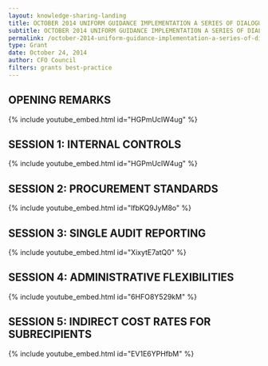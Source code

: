 ```yaml
---
layout: knowledge-sharing-landing
title: OCTOBER 2014 UNIFORM GUIDANCE IMPLEMENTATION A SERIES OF DIALOGUES
subtitle: OCTOBER 2014 UNIFORM GUIDANCE IMPLEMENTATION A SERIES OF DIALOGUES
permalink: /october-2014-uniform-guidance-implementation-a-series-of-dialogues/
type: Grant
date: October 24, 2014
author: CFO Council 
filters: grants best-practice
---
```


## OPENING REMARKS

{% include youtube_embed.html id="HGPmUcIW4ug" %}  

## SESSION 1: INTERNAL CONTROLS

{% include youtube_embed.html id="HGPmUcIW4ug" %}  

## SESSION 2: PROCUREMENT STANDARDS

{% include youtube_embed.html id="lfbKQ9JyM8o" %}  

## SESSION 3: SINGLE AUDIT REPORTING

{% include youtube_embed.html id="XixytE7atQ0" %} 

## SESSION 4: ADMINISTRATIVE FLEXIBILITIES

{% include youtube_embed.html id="6HFO8Y529kM" %}  

## SESSION 5: INDIRECT COST RATES FOR SUBRECIPIENTS

{% include youtube_embed.html id="EV1E6YPHfbM" %}  


